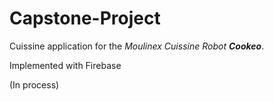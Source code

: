 # Capstone-Project
Cuissine application for the *Moulinex Cuissine Robot* **_Cookeo_**.

Implemented with Firebase

(In process)

    
    
